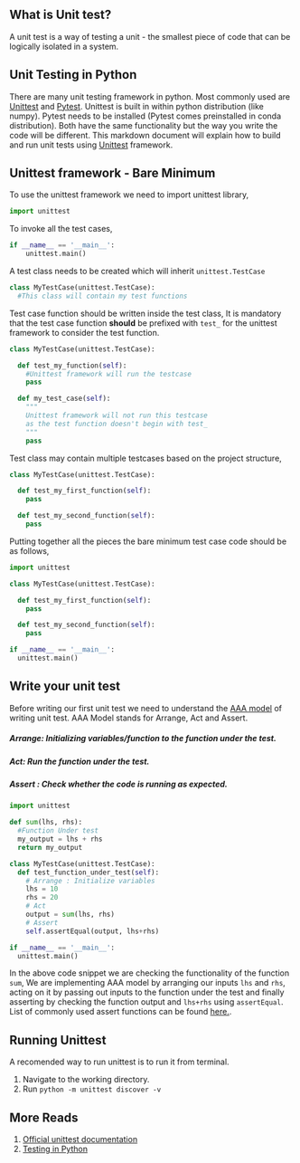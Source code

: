 ## What is Unit test?

A unit test is a way of testing a unit - the smallest piece of code that can be logically isolated in a system.

## Unit Testing in Python
There are many unit testing framework in python.
Most commonly used are [Unittest](https://docs.python.org/3/library/unittest.html) and  [Pytest](https://docs.pytest.org/en/stable/).
Unittest is built in within python distribution (like numpy).
Pytest needs to be installed (Pytest comes preinstalled in conda distribution).
Both have the same functionality but the way you write the code will be different.
This markdown document will explain how to build and run unit tests using [Unittest](https://docs.python.org/3/library/unittest.html) framework.

## Unittest framework - Bare Minimum


To use the unittest framework we need to import unittest library,
``` python
import unittest
```

To invoke all the test cases,
```python
if __name__ == '__main__':
    unittest.main()
```

A test class needs to be created which will inherit `unittest.TestCase`
```python
class MyTestCase(unittest.TestCase):
  #This class will contain my test functions

```
Test case function should be written inside the test class,
It is mandatory that the test case function **should** be prefixed with `test_`
for the unittest framework to consider the test function.
```python
class MyTestCase(unittest.TestCase):

  def test_my_function(self):
    #Unittest framework will run the testcase
    pass

  def my_test_case(self):
    """
    Unittest framework will not run this testcase
    as the test function doesn't begin with test_
    """
    pass
```
Test class may contain multiple testcases based on the project structure,
```python
class MyTestCase(unittest.TestCase):

  def test_my_first_function(self):
    pass

  def test_my_second_function(self):
    pass
```
Putting together all the pieces the bare minimum test case code should be as follows,

```Python
import unittest

class MyTestCase(unittest.TestCase):

  def test_my_first_function(self):
    pass

  def test_my_second_function(self):
    pass

if __name__ == '__main__':
  unittest.main()
```

## Write your unit test
Before writing our first unit test we need to understand the [AAA model](https://medium.com/swlh/introduction-to-unit-testing-in-python-using-unittest-framework-6faa06cc3ee1) of writing unit test.
AAA Model stands for Arrange, Act and Assert.

##### Arrange: Initializing variables/function to the function under the test.

##### Act:  Run the function under the test.

##### Assert : Check whether the code is running as expected.

```python
import unittest

def sum(lhs, rhs):
  #Function Under test
  my_output = lhs + rhs
  return my_output

class MyTestCase(unittest.TestCase):
  def test_function_under_test(self):
    # Arrange : Initialize variables
    lhs = 10
    rhs = 20
    # Act
    output = sum(lhs, rhs)
    # Assert
    self.assertEqual(output, lhs+rhs)

if __name__ == '__main__':
  unittest.main()
```

In the above code snippet we are checking the functionality of the function `sum`,
We are implementing AAA model by arranging our inputs `lhs` and `rhs`, acting on it by
passing out inputs to the function under the test and finally asserting by checking the
function output and `lhs+rhs` using `assertEqual`. List of commonly used assert functions can be found [here.](https://docs.python.org/3/library/unittest.html#assert-methods).

## Running Unittest
A recomended way to run unittest is to run it from terminal.
1. Navigate to the working directory.
2. Run `python -m unittest discover -v`

## More Reads
1. [Official unittest documentation](https://docs.python.org/3/library/unittest.html#module-unittest)
2. [Testing in Python](https://realpython.com/python-testing/)
